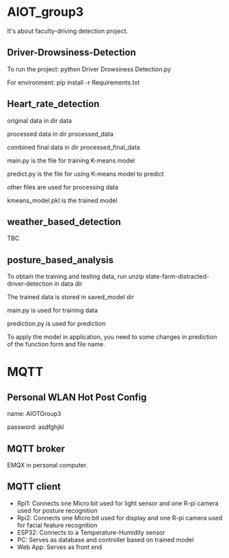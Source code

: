 # AIOT_group3
It's about faculty-driving detection project.

## Driver-Drowsiness-Detection

To run the project: python Driver Drowsiness Detection.py   

For environment: pip install -r Requirements.txt   

## Heart_rate_detection
original data in dir data

processed data in dir processed_data

combined final data in dir processed_final_data

main.py is the file for training K-means model

predict.py is the file for using K-means model to predict

other files are used for processing data

kmeans_model.pkl is the trained model
## weather_based_detection
TBC

## posture_based_analysis

To obtain the training and testing data, run unzip state-farm-distracted-driver-detection in data dir

The trained data is stored in saved_model dir

main.py is used for training data 

prediction.py is used for prediction

To apply the model in application, you need to some changes in prediction of the function form and file name.

# MQTT
## Personal WLAN Hot Post Config 

name: AIOTGroup3

password: asdfghjkl

## MQTT broker
EMQX in personal computer.

## MQTT client
+ Rpi1: Connects one Micro:bit used for light sensor and one R-pi camera used for posture recognition
+ Rpi2: Connects one Micro:bit used for display and one R-pi camera used for facial feature recognition
+ ESP32: Connects to a Temperature-Humidity sensor
+ PC: Serves as database and controller based on trained model
+ Web App: Serves as front end